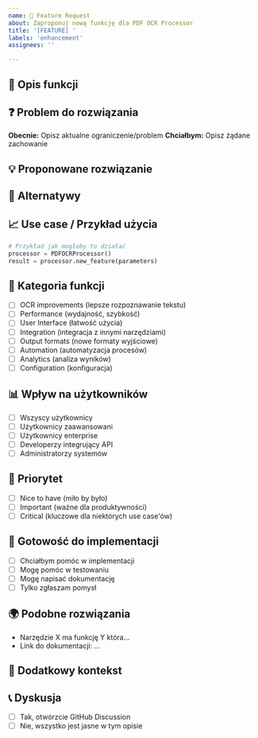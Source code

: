 ```yaml
---
name: 🚀 Feature Request
about: Zaproponuj nową funkcję dla PDF OCR Processor
title: '[FEATURE] '
labels: 'enhancement'
assignees: ''

---
```


## 🚀 Opis funkcji
<!-- Jasny opis żądanej funkcjonalności -->

## ❓ Problem do rozwiązania
<!-- Jaki problem ta funkcja rozwiązuje? -->
**Obecnie:** Opisz aktualne ograniczenie/problem
**Chciałbym:** Opisz żądane zachowanie

## 💡 Proponowane rozwiązanie
<!-- Jak widzisz implementację tej funkcji? -->

## 🔄 Alternatywy
<!-- Czy rozważałeś inne sposoby rozwiązania tego problemu? -->

## 📈 Use case / Przykład użycia
<!-- Konkretny scenariusz kiedy ta funkcja byłaby przydatna -->
```python
# Przykład jak mogłoby to działać
processor = PDFOCRProcessor()
result = processor.new_feature(parameters)
```

## 🎯 Kategoria funkcji
- [ ] OCR improvements (lepsze rozpoznawanie tekstu)
- [ ] Performance (wydajność, szybkość)
- [ ] User Interface (łatwość użycia)
- [ ] Integration (integracja z innymi narzędziami)
- [ ] Output formats (nowe formaty wyjściowe)
- [ ] Automation (automatyzacja procesów)
- [ ] Analytics (analiza wyników)
- [ ] Configuration (konfiguracja)

## 📊 Wpływ na użytkowników
<!-- Kto skorzysta z tej funkcji? -->
- [ ] Wszyscy użytkownicy
- [ ] Użytkownicy zaawansowani
- [ ] Użytkownicy enterprise
- [ ] Developerzy integrujący API
- [ ] Administratorzy systemów

## 🎯 Priorytet
- [ ] Nice to have (miło by było)
- [ ] Important (ważne dla produktywności)
- [ ] Critical (kluczowe dla niektórych use case'ów)

## 🔧 Gotowość do implementacji
- [ ] Chciałbym pomóc w implementacji
- [ ] Mogę pomóc w testowaniu
- [ ] Mogę napisać dokumentację
- [ ] Tylko zgłaszam pomysł

## 🌍 Podobne rozwiązania
<!-- Czy znasz podobne funkcje w innych narzędziach? -->
- Narzędzie X ma funkcję Y która...
- Link do dokumentacji: ...

## 📝 Dodatkowy kontekst
<!-- Screenshots, mockupy, linki, dodatkowe informacje -->

## 📞 Dyskusja
<!-- Czy chcesz przedyskutować tę funkcję przed implementacją? -->
- [ ] Tak, otwórzcie GitHub Discussion
- [ ] Nie, wszystko jest jasne w tym opisie
